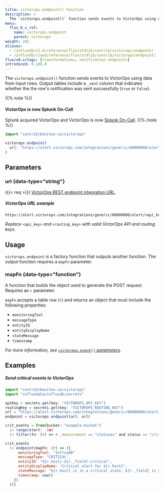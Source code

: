 ```yaml
---
title: victorops.endpoint() function
description: >
  The `victorops.endpoint()` function sends events to VictorOps using data from input rows.
menu:
  flux_0_x_ref:
    name: victorops.endpoint
    parent: victorops
weight: 202
aliases:
  - /influxdb/v2.0/reference/flux/stdlib/contrib/victorops/endpoint/
  - /influxdb/cloud/reference/flux/stdlib/contrib/victorops/endpoint/
flux/v0.x/tags: [transformations, notification endpoints]
introduced: 0.108.0
---
```


The `victorops.endpoint()` function sends events to VictorOps using data from input rows.
Output tables include a `_sent` column that indicates whether the
the row's notification was sent successfully (`true` or `false`).

{{% note %}}
#### VictorOps is now Splunk On-Call
Splunk acquired VictorOps and VictorOps is now
[Splunk On-Call](https://www.splunk.com/en_us/investor-relations/acquisitions/splunk-on-call.html).
{{% /note %}}

```js
import "contrib/bonitoo-io/victorops"

victorops.endpoint(
  url: "https://alert.victorops.com/integrations/generic/00000000/alert${apiKey}/${routingKey}",
)
```

## Parameters

### url {data-type="string"}
({{< req >}})
[VictorOps REST endpoint integration URL](https://help.victorops.com/knowledge-base/rest-endpoint-integration-guide/).

##### VictorOps URL example
```
https://alert.victorops.com/integrations/generic/00000000/alert/<api_key>/<routing_key>
```

_Replace `<api_key>` and `<routing_key>` with valid VictorOps API and routing keys._

## Usage
`victorops.endpoint` is a factory function that outputs another function.
The output function requires a `mapFn` parameter.

### mapFn {data-type="function"}
A function that builds the object used to generate the POST request.
Requires an `r` parameter.

`mapFn` accepts a table row (`r`) and returns an object that must include the
following properties:

- `monitoringTool`
- `messageType`
- `entityID`
- `entityDisplayName`
- `stateMessage`
- `timestamp`

_For more information, see [`victorops.event()` parameters](/flux/v0.x/stdlib/contrib/bonitoo-io/victorops/event/#parameters)._

## Examples

##### Send critical events to VictorOps
```js
import "contrib/bonitoo-io/victorops"
import "influxdata/influxdb/secrets"

apiKey = secrets.get(key: "VICTOROPS_API_KEY")
routingKey = secrets.get(key: "VICTOROPS_ROUTING_KEY")
url = "https://alert.victorops.com/integrations/generic/00000000/alert/${apiKey}/${routingKey}"
endpoint = victorops.endpoint(url: url)

crit_events = from(bucket: "example-bucket")
  |> range(start: -1m)
  |> filter(fn: (r) => r._measurement == "statuses" and status == "crit")

crit_events
  |> endpoint(mapFn: (r) => ({
      monitoringTool: "InfluxDB"
      messageType: "CRITICAL",
      entityID: "${r.host}-${r._field)-critical",
      entityDisplayName: "Critical alert for ${r.host}",
      stateMessage: "${r.host} is in a critical state. ${r._field} is ${string(v: r._value)}.",
      timestamp: now()
    })
  )()
```
